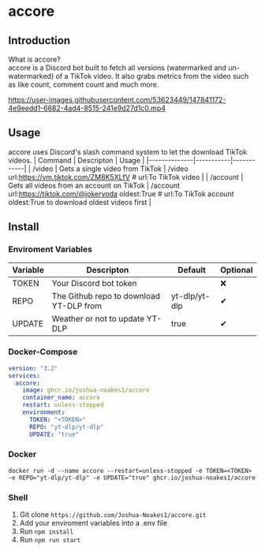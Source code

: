 # accore

## Introduction

What is accore?  
accore is a Discord bot built to fetch all versions (watermarked and un-watermarked) of a TikTok video. It also grabs metrics from the video such as like count, comment count and much more.

https://user-images.githubusercontent.com/53623449/147841172-4e9eedd1-6682-4ad4-8515-241e9d27d1c0.mp4

## Usage

accore uses Discord's slash command system to let the download TikTok videos.
| Command | Descripton | Usage |
|--------------|-----------|------------|
| /video | Gets a single video from TikTok | /video url:https://vm.tiktok.com/ZM8K5XLfV # url:To TikTok video |
| /account | Gets all videos from an account on TikTok | /account url:https://tiktok.com/@jokeryoda oldest:True # url:To TikTok account oldest:True to download oldest videos first |

## Install

### Enviroment Variables

| Variable | Descripton                              | Default       | Optional |
| -------- | --------------------------------------- | ------------- | -------- |
| TOKEN    | Your Discord bot token                  | <TOKEN>       | ❌       |
| REPO     | The Github repo to download YT-DLP from | yt-dlp/yt-dlp | ✔        |
| UPDATE   | Weather or not to update YT-DLP         | true          | ✔        |

### Docker-Compose

```yml
version: "3.2"
services:
  accore:
    image: ghcr.io/joshua-noakes1/accore
    container_name: accore
    restart: unless-stopped
    environment:
      TOKEN: "<TOKEN>"
      REPO: "yt-dlp/yt-dlp"
      UPDATE: "true"
```

### Docker

```shell
docker run -d --name accore --restart=unless-stopped -e TOKEN=<TOKEN> -e REPO="yt-dlp/yt-dlp" -e UPDATE="true" ghcr.io/joshua-noakes1/accore
```

### Shell
1. Git clone ```https://github.com/Joshua-Noakes1/accore.git```
2. Add your enviroment variables into a .env file
3. Run `npm install`
4. Run `npm run start`
